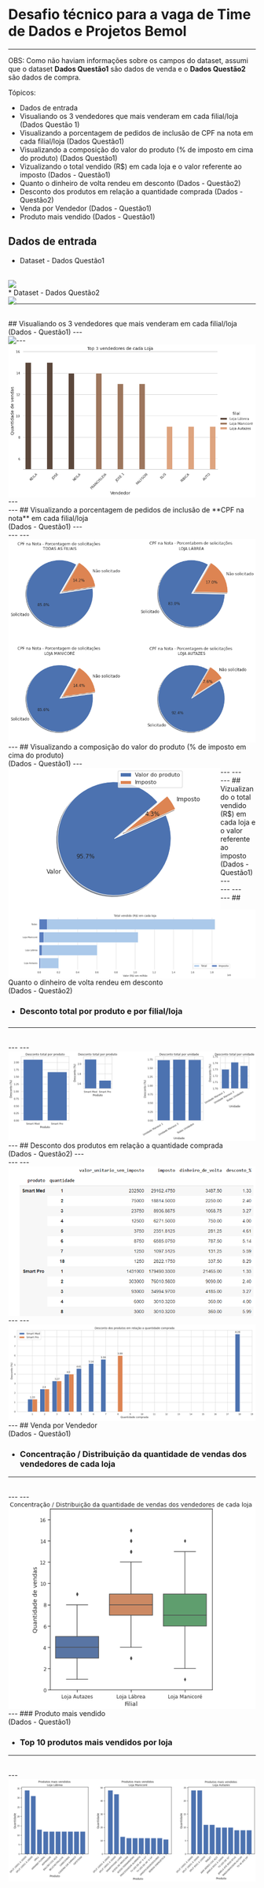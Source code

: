 # Desafio técnico para a vaga de Time de Dados e Projetos  Bemol

---

OBS: Como não haviam informações sobre os campos do dataset, assumi que o dataset **Dados Questão1** são dados de venda e o **Dados Questão2** são dados de compra.

Tópicos:
* Dados de entrada
* Visualiando os 3 vendedores que mais venderam em cada filial/loja (Dados Questão 1)
* Visualizando a porcentagem de pedidos de inclusão de CPF na nota em cada filial/loja (Dados Questão1)
* Visualizando a composição do valor do produto (% de imposto em cima do produto) (Dados Questão1)
* Vizualizando o total vendido (R$) em cada loja e o valor referente ao imposto
(Dados - Questão1)
* Quanto o dinheiro de volta rendeu em desconto
(Dados - Questão2)
* Desconto dos produtos em relação a quantidade comprada
(Dados - Questão2)
* Venda por Vendedor
(Dados - Questão1)
* Produto mais vendido
(Dados - Questão1)

##  Dados de entrada

* Dataset - Dados Questão1

<br>
<img src="https://github.com/Klemersoncastro/Desafio-t-cnico-Bemol/blob/main/Entrada/img%20da%20Base%20de%20dados%20de%20entrada%201%20-%20Dados%20Quest%C3%A3o1.png?raw=true" align="left">

<br>
* Dataset - Dados Questão2

<br>
<img src="https://github.com/Klemersoncastro/Desafio-t-cnico-Bemol/blob/main/Entrada/img%20da%20Base%20de%20dados%20de%20entrada%202%20-%20Dados%20Quest%C3%A3o2.png?raw=true" align="left">

---
<br>
## Visualiando os 3 vendedores que mais venderam em cada filial/loja <br>(Dados - Questão1)
---
<br>
<img src="https://github.com/Klemersoncastro/Desafio-t-cnico-Bemol/blob/main/Sa%C3%ADdas/Tabela%20em%20PNG-%20Top%203%20vendedores%20de%20cada%20loja.png?raw=true" align="left">
---
<br>
<img src="https://github.com/Klemersoncastro/Desafio-t-cnico-Bemol/blob/main/Sa%C3%ADdas/Gr%C3%A1fico%20-%20Top%203%20vendedores%20de%20cada%20loja.png?raw=true" align="left">
---
<br> 
---
## Visualizando a porcentagem de pedidos de inclusão de **CPF na nota** em cada filial/loja <br>(Dados - Questão1) 
---
<br>
---
<img src="https://github.com/Klemersoncastro/Desafio-t-cnico-Bemol/blob/main/Sa%C3%ADdas/Gr%C3%A1fico%20-%20Porcentagem%20de%20pedidos%20de%20CPF%20na%20nota%20de%20cada%20loja.png?raw=true" align="left">
---
<br>
---
## Visualizando a composição do valor do produto (% de imposto em cima do produto)<br> (Dados - Questão1)
---
<br>
---
<img src="https://github.com/Klemersoncastro/Desafio-t-cnico-Bemol/blob/main/Sa%C3%ADdas/Gr%C3%A1fico%20-%20Porcentagem%20de%20imposto.png?raw=true" align="left">
---
<br>
---
## Vizualizando o total vendido (R$) em cada loja e o valor referente ao imposto <br>(Dados - Questão1)
---
<br>
---
<img src="https://github.com/Klemersoncastro/Desafio-t-cnico-Bemol/blob/main/Sa%C3%ADdas/Gr%C3%A1fico%20-%20Total%20vendido%20em%20cada%20loja%20em%20reais.png?raw=true" align="left">
---
<br>
---
## Quanto o dinheiro de volta rendeu em desconto <br>(Dados - Questão2)

*  <h3>Desconto total por produto e por filial/loja<h3>
---
<br>
---
<img src="https://github.com/Klemersoncastro/Desafio-t-cnico-Bemol/blob/main/Sa%C3%ADdas/Gr%C3%A1fico%20-%20Desconto%20total%20por%20produto%20e%20loja.png?raw=true" align="left">
---
<br>
---
## Desconto dos produtos em relação a quantidade comprada <br>(Dados - Questão2)
---
<br>
---
<img src="https://github.com/Klemersoncastro/Desafio-t-cnico-Bemol/blob/main/Sa%C3%ADdas/Tabela%20em%20PNG%20-%20desconto%20dos%20produtos%20em%20rela%C3%A7%C3%A3o%20a%20quantidade%20comprada.png?raw=true" align="left">
---
<br><br>
---
<img src="https://github.com/Klemersoncastro/Desafio-t-cnico-Bemol/blob/main/Sa%C3%ADdas/Gr%C3%A1fico%20-%20Desconto%20dos%20produtos%20em%20rela%C3%A7%C3%A3o%20a%20quantidade%20comprada.png?raw=true" align="left">
---
<br>
---
## Venda por Vendedor <br>(Dados - Questão1)

* <h3>Concentração / Distribuição da quantidade de vendas dos vendedores de cada loja</h3>
---
<br>
---
<img src="https://github.com/Klemersoncastro/Desafio-t-cnico-Bemol/blob/main/Sa%C3%ADdas/Gr%C3%A1fico%20-%20concentra%C3%A7%C3%A3o_distribui%C3%A7%C3%A3o%20da%20quantidade%20de%20vendas%20dos%20vendedores%20de%20cada%20loja%20(1).png?raw=true" align="left">
---
<br>
---
### Produto mais vendido <br>(Dados - Questão1)

* <h3>Top 10 produtos mais vendidos por loja</h3>
---
<br>
---
<img src="https://github.com/Klemersoncastro/Desafio-t-cnico-Bemol/blob/main/Sa%C3%ADdas/Gr%C3%A1fico%20-%20Top%2010%20produtos%20mais%20vendidos%20por%20loja.png?raw=true" align="left">
